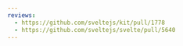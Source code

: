 ```yaml
---
reviews:
  - https://github.com/sveltejs/kit/pull/1778
  - https://github.com/sveltejs/svelte/pull/5640
---
```

